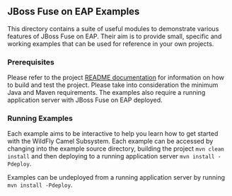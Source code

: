 ## JBoss Fuse on EAP Examples

This directory contains a suite of useful modules to demonstrate various features of JBoss Fuse on EAP.
Their aim is to provide small, specific and working examples that can be used for reference in your own projects.

### Prerequisites

Please refer to the project [README documentation](../README.md) for information on how to build and test the project.
Please take into consideration the minimum Java and Maven requirements. The examples also require a running application server 
with JBoss Fuse on EAP deployed.

### Running Examples

Each example aims to be interactive to help you learn how to get started with the WildFly Camel Subsystem. Each example
can be accessed by changing into the example source directory, building the project `mvn clean install` and then deploying
to a running application server `mvn install -Pdeploy`.

Examples can be undeployed from a running application server by running `mvn install -Pdeploy`.
